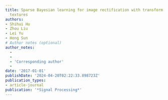 ```yaml
---
title: Sparse Bayesian learning for image rectification with transform invariant low-rank
  textures
authors:
- Shihui Hu
- Zhou Liu
- Lei Yu
- Hong Sun
# Author notes (optional)
author_notes:
  - 
  - 
  - 'Corresponding author'
  - 
date: '2017-01-01'
publishDate: '2024-04-20T02:22:33.898723Z'
publication_types:
- article-journal
publication: '*Signal Processing*'
---
```

